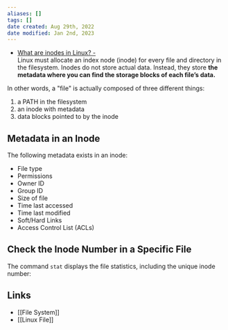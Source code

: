 ```yaml
---
aliases: []
tags: []
date created: Aug 29th, 2022
date modified: Jan 2nd, 2023
---
```

- [What are inodes in Linux? -](https://docs.rackspace.com/support/how-to/what-are-inodes-in-linux/)  
Linux must allocate an index node (inode) for every file and directory in the filesystem. Inodes do not store actual data. Instead, they store **the metadata where you can find the storage blocks of each file’s data.**

In other words, a "file" is actually composed of three different things:

1. a PATH in the filesystem
2. an inode with metadata
3. data blocks pointed to by the inode

## Metadata in an Inode
The following metadata exists in an inode:
- File type
- Permissions
- Owner ID
- Group ID
- Size of file
- Time last accessed
- Time last modified
- Soft/Hard Links
- Access Control List (ACLs)

## Check the Inode Number in a Specific File
The command `stat` displays the file statistics, including the unique inode number:

## Links
- [[File System]]
- [[Linux File]]